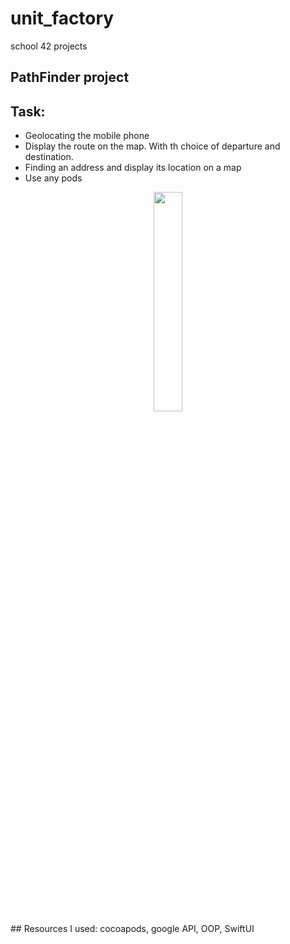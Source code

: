 # unit_factory
school 42 projects

## PathFinder project
## Task:
- Geolocating the mobile phone
- Display the route on the map. With th choice of departure and destination.
- Finding an address and display its location on a map
- Use any pods

<div align="center">
  <img src="https://github.com/nikdany/unit_factory/blob/master/images/pathfinder.gif" width="30%" />
</div>
## Resources I used:
cocoapods, google API, OOP, SwiftUI
